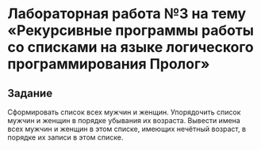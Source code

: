 # Лабораторная работа №3 на тему «Рекурсивные программы работы со списками на языке логического программирования Пролог»

## Задание
Сформировать список всех мужчин и женщин. Упорядочить список мужчин и женщин в порядке убывания их возраста. Вывести
имена всех мужчин и женщин в этом списке, имеющих нечётный возраст, в порядке их записи в этом списке.

